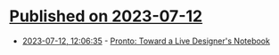 # [Published on 2023-07-12](index.md)

* [2023-07-12, 12:06:35](https://lobste.rs/s/80ogqh/pronto_toward_live_designer_s_notebook) - [Pronto: Toward a Live Designer's Notebook](https://www.youtube.com/watch?v=if72CFsF_SY)
